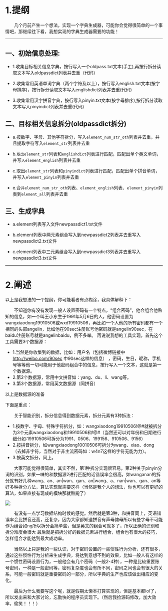 
# 1.提纲

　　几个月前产生一个想法，实现一个字典生成器，可能你会觉得很简单的一个事情吧，那继续往下看，我想实现的字典生成器需要的功能！

-----------------------------------------------------------------------------------------------------------------

## 一、初始信息处理:

- 1.收集目标相关信息字典，按行写入一个oldpass.txt文本(手工),再按行拆分读取文本写入oldpassdict列表并去重（代码）

- 2.收集常用英语单词字典（两个字符及以上），按行写入english.txt文本(按字母排序)，按行拆分读取文本写入englishdict列表并去重(代码)

- 3.收集常用汉字拼音字典，按行写入pinyin.txt文本(按字母排序),按行拆分读取文本写入pinyindict列表并去重(代码)

## 二、目标相关信息拆分(oldpassdict拆分)

- a.按数字、字母、其他字符拆分，写入`element_num_str_oth`列表并去重，并且提取字符写入`element_str`列表并去重

- b.`取出element_str`列表和`englishdict`列表进行匹配，匹配出单个英文单词，并写`入element_english`列表并去重

- c.取出`element_str`列表和`pinyindict`列表进行匹配，匹配出单个拼音单词，并写入`element_pinyin`列表并去重

- e.合`并element_num_str_oth`列表、`element_english`列表、`element_pinyin`列表到`element_all`列表并去重

## 三、生成字典

- a.element列表写入文件newpassdict1.txt文件

- b.element列表中两元素组合写入到newpassdict2列表并去重写入newpassdict2.txt文件

- c.element列表中三元素组合写入到newpassdict3列表并去重写入newpassdict3.txt文件


-------------------------------------------------------------------------------------------------------------------

# 2.阐述
以上是我想法的一个提纲，你可能看者有点糊涂，我具体解释下：

　　不知道你有没有发现一般人设置密码有一个特点，“组合密码”，他会组合他熟知的信息，如一个叫王小东生于1991年5月6日的人，他密码设置为wangxiaodong19910506或wxd19910506，再比如一个人他的所有密码都有一个相同的头部angelin，比如他在90sec注册账号他密码就是angelin90sec，在baidu注册账号就是angelinbaidu，例不多举。
   再说说我想的工具实现，首先这个工具需要3个数据源：
   
- 1.当然是你收集到的数据，比如：用户名（包括微博链接中 http://weibo.com/90sec 中90sec这样的信息） ，密码，生日，昵称，手机号等等他一切可能用于他密码组合中的信息，按行写入一个文本，这就是第一个数据源。
- 2.第2个数据源，常用中文拼音如：yang、du、li、wang等。
- 3.第3个数据源，常用英文数据源（同拼音）

以上是数据源的准备

下面是重点：

　　关于智能识别，拆分信息得到数据元素，拆分元素有3种拆法：
  
- 1.按数字、字母、特殊字符拆分，如：wangxiaodong19910506!@#就被拆分为3个元素wangxiaodong和19910506和!@#（当然还可以对年份和日期进行细分如:19910506可拆分为1991、0506、199156、910506、9156）
- 2.按拼音拆分，如wangxiaodong10010506可拆分为wang、xiao、dong（去掉非字符，当然对于非主流密码如：w4n7这样的字符无能为力）。
- 3.按英文拆分，同上。

　　大家可能觉得很简单，其实不然，第1种拆分实现很容易，第2种关于pinyin分词的识别，如果一味的和数据源2进行匹配的话错误率会很高，如wanganan的拆分就有好几种wang、an、an|wan、gan、an|wang、a、nan|wan、gan、an等好多种拆分方法，算法实现就需要这样（当然是我个人的想法，你也可以有更好的算法，如果直接有现成的模块那就酷毙了）

![](mahua-logo.jpg)


　　有没有一点学习数据结构时候的感觉。然后就是第3种，和拼音同上，英语错误率会比拼音还高，还复杂，因为大家都知道拼音有声母韵母所以有些字母不可能作为组合如ng所以拆分会简单些，但是英文的组合可就多了，所以正确的识别和拆分难度会很大
最后就是把拆分好的数据元素进行组合，组合也有很大的技巧，怎样组合才能达到最大成功率。

　　当然以上只是我的一些认识，对于密码设置的一些惯性行为分析，还有很多，通过这些惯性行为分析来生成字典，将达到意想不到的效果，比如一般人有这样的一个惯性密码设置行为，一般他会有几个密码（一般2-4种），一种是比较重要账号密码，一种是一般密码等，密码复杂度也会有所不同，密码之间也会有很大的关系，可能一般密码就是重要密码的一部分，所以字典的生产也应该做出相应的变化。


　　最后为什么我要写这个呢，就是假期太懒本打算实现的，但是基本都lol了，所以发出来和大家讨论，忘勤快的程序员实现下。（然后我捡源码修改，加大效率，偷笑！！！）
